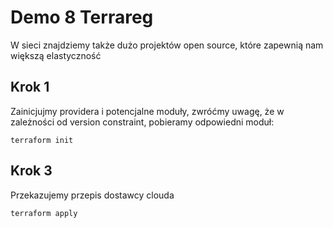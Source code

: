 # Demo 8 Terrareg
W sieci znajdziemy także dużo projektów open source, które zapewnią nam większą elastyczność

## Krok 1
Zainicjujmy providera i potencjalne moduły, zwróćmy uwagę, że w zależności od version constraint, pobieramy odpowiedni moduł:
```
terraform init
```

## Krok 3
Przekazujemy przepis dostawcy clouda
```
terraform apply
```